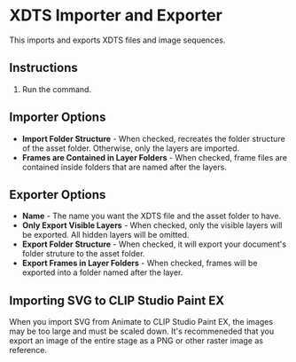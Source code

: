 # XDTS Importer and Exporter
This imports and exports XDTS files and image sequences.

## Instructions
1. Run the command.

## Importer Options
- **Import Folder Structure** - When checked, recreates the folder structure of the asset folder. Otherwise, only the layers are imported.
- **Frames are Contained in Layer Folders** - When checked, frame files are contained inside folders that are named after the layers.

## Exporter Options
- **Name** - The name you want the XDTS file and the asset folder to have.
- **Only Export Visible Layers** - When checked, only the visible layers will be exported. All hidden layers will be omitted.
- **Export Folder Structure** - When checked, it will export your document's folder struture to the asset folder.
- **Export Frames in Layer Folders** - When checked, frames will be exported into a folder named after the layer.

## Importing SVG to CLIP Studio Paint EX
When you import SVG from Animate to CLIP Studio Paint EX, the images may be too large and must be scaled down. It's recommeneded that you export an image of the entire stage as a PNG or other raster image as reference.
